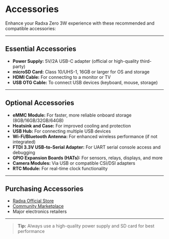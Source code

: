 # Accessories

Enhance your Radxa Zero 3W experience with these recommended and compatible accessories:

---

## Essential Accessories

- **Power Supply:** 5V/2A USB-C adapter (official or high-quality third-party)
- **microSD Card:** Class 10/UHS-1, 16GB or larger for OS and storage
- **HDMI Cable:** For connecting to a monitor or TV
- **USB OTG Cable:** To connect USB devices (keyboard, mouse, storage)

---

## Optional Accessories

- **eMMC Module:** For faster, more reliable onboard storage (8GB/16GB/32GB/64GB)
- **Heatsink and Case:** For improved cooling and protection
- **USB Hub:** For connecting multiple USB devices
- **Wi-Fi/Bluetooth Antenna:** For enhanced wireless performance (if not integrated)
- **FTDI 3.3V USB-to-Serial Adapter:** For UART serial console access and debugging
- **GPIO Expansion Boards (HATs):** For sensors, relays, displays, and more
- **Camera Modules:** Via USB or compatible CSI/DSI adapters
- **RTC Module:** For real-time clock functionality

---

## Purchasing Accessories

- [Radxa Official Store](https://shop.allnetchina.cn/collections/radxa-zero)
- [Community Marketplace](https://forum.radxa.com/c/market/5)
- Major electronics retailers

---

> **Tip:** Always use a high-quality power supply and SD card for best performance